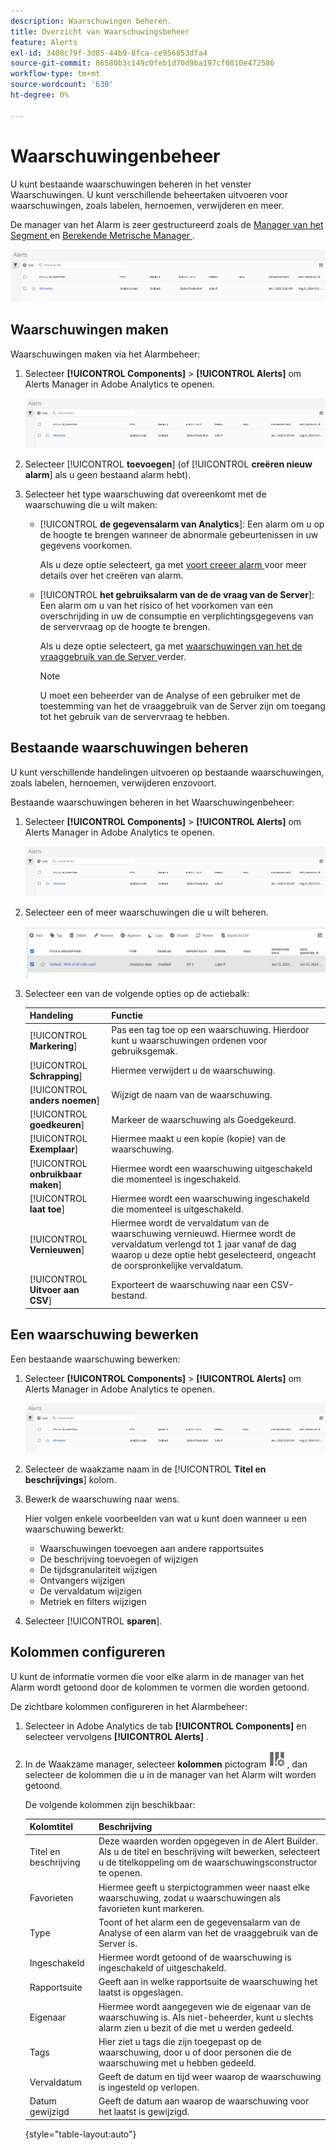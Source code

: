 ```yaml
---
description: Waarschuwingen beheren.
title: Overzicht van Waarschuwingsbeheer
feature: Alerts
exl-id: 3408c79f-3d85-44b9-8fca-ce956853dfa4
source-git-commit: 86580b3c149c0feb1d70d9ba197cf0810e472586
workflow-type: tm+mt
source-wordcount: '630'
ht-degree: 0%

---
```


# Waarschuwingenbeheer

U kunt bestaande waarschuwingen beheren in het venster Waarschuwingen. U kunt verschillende beheertaken uitvoeren voor waarschuwingen, zoals labelen, hernoemen, verwijderen en meer.

De manager van het Alarm is zeer gestructureerd zoals de [ Manager van het Segment ](https://experienceleague.adobe.com/docs/analytics/components/segmentation/segmentation-workflow/seg-manage.html?lang=nl-NL) en [ Berekende Metrische Manager ](https://experienceleague.adobe.com/docs/analytics/components/calculated-metrics/calcmetric-workflow/cm-manager.html?lang=nl-NL).

![](assets/alert-manager.png)

## Waarschuwingen maken

Waarschuwingen maken via het Alarmbeheer:

1. Selecteer **[!UICONTROL Components]** > **[!UICONTROL Alerts]** om Alerts Manager in Adobe Analytics te openen.

   ![](assets/alert-manager.png)

1. Selecteer [!UICONTROL **toevoegen**] (of [!UICONTROL **creëren nieuw alarm**] als u geen bestaand alarm hebt).

1. Selecteer het type waarschuwing dat overeenkomt met de waarschuwing die u wilt maken:

   * [!UICONTROL **de gegevensalarm van Analytics**]: Een alarm om u op de hoogte te brengen wanneer de abnormale gebeurtenissen in uw gegevens voorkomen.

     Als u deze optie selecteert, ga met [ voort creeer alarm ](/help/components/c-alerts/alert-builder.md) voor meer details over het creëren van alarm.

   * [!UICONTROL **het gebruiksalarm van de de vraag van de Server**]: Een alarm om u van het risico of het voorkomen van een overschrijding in uw de consumptie en verplichtingsgegevens van de servervraag op de hoogte te brengen.

     Als u deze optie selecteert, ga met [ waarschuwingen van het de vraaggebruik van de Server ](/help/admin/admin/c-server-call-usage/scu-alerts.md) verder.

     >[!NOTE]
     >
     >U moet een beheerder van de Analyse of een gebruiker met de toestemming van het de vraaggebruik van de Server zijn om toegang tot het gebruik van de servervraag te hebben.

## Bestaande waarschuwingen beheren

U kunt verschillende handelingen uitvoeren op bestaande waarschuwingen, zoals labelen, hernoemen, verwijderen enzovoort.

Bestaande waarschuwingen beheren in het Waarschuwingenbeheer:

1. Selecteer **[!UICONTROL Components]** > **[!UICONTROL Alerts]** om Alerts Manager in Adobe Analytics te openen.

   ![](assets/alert-manager.png)

1. Selecteer een of meer waarschuwingen die u wilt beheren.

   ![](assets/alert-manager-tasks.png)

1. Selecteer een van de volgende opties op de actiebalk:

   | Handeling | Functie |
   |---------|----------|
   | [!UICONTROL **Markering**] | Pas een tag toe op een waarschuwing. Hierdoor kunt u waarschuwingen ordenen voor gebruiksgemak. |
   | [!UICONTROL **Schrapping**] | Hiermee verwijdert u de waarschuwing. |
   | [!UICONTROL **anders noemen**] | Wijzigt de naam van de waarschuwing. |
   | [!UICONTROL **goedkeuren**] | Markeer de waarschuwing als Goedgekeurd. |
   | [!UICONTROL **Exemplaar**] | Hiermee maakt u een kopie (kopie) van de waarschuwing. |
   | [!UICONTROL **onbruikbaar maken**] | Hiermee wordt een waarschuwing uitgeschakeld die momenteel is ingeschakeld. |
   | [!UICONTROL **laat toe**] | Hiermee wordt een waarschuwing ingeschakeld die momenteel is uitgeschakeld. |
   | [!UICONTROL **Vernieuwen**] | Hiermee wordt de vervaldatum van de waarschuwing vernieuwd. Hiermee wordt de vervaldatum verlengd tot 1 jaar vanaf de dag waarop u deze optie hebt geselecteerd, ongeacht de oorspronkelijke vervaldatum. |
   | [!UICONTROL **Uitvoer aan CSV**] | Exporteert de waarschuwing naar een CSV-bestand. |

## Een waarschuwing bewerken

Een bestaande waarschuwing bewerken:

1. Selecteer **[!UICONTROL Components]** > **[!UICONTROL Alerts]** om Alerts Manager in Adobe Analytics te openen.

   ![](assets/alert-manager.png)

1. Selecteer de waakzame naam in de [!UICONTROL **Titel en beschrijvings**] kolom.

1. Bewerk de waarschuwing naar wens.

   Hier volgen enkele voorbeelden van wat u kunt doen wanneer u een waarschuwing bewerkt:

   * Waarschuwingen toevoegen aan andere rapportsuites
   * De beschrijving toevoegen of wijzigen
   * De tijdsgranulariteit wijzigen
   * Ontvangers wijzigen
   * De vervaldatum wijzigen
   * Metriek en filters wijzigen

1. Selecteer [!UICONTROL **sparen**].

## Kolommen configureren

U kunt de informatie vormen die voor elke alarm in de manager van het Alarm wordt getoond door de kolommen te vormen die worden getoond.

De zichtbare kolommen configureren in het Alarmbeheer:

1. Selecteer in Adobe Analytics de tab **[!UICONTROL Components]** en selecteer vervolgens **[!UICONTROL Alerts]** .

1. In de Waakzame manager, selecteer **kolommen** pictogram ![ aanpassen kolommen pictogram ](assets/customize-columns-icon.png), dan selecteer de kolommen die u in de manager van het Alarm wilt worden getoond.

   De volgende kolommen zijn beschikbaar:

   | Kolomtitel | Beschrijving |
   |---|---|
   | Titel en beschrijving | Deze waarden worden opgegeven in de Alert Builder. Als u de titel en beschrijving wilt bewerken, selecteert u de titelkoppeling om de waarschuwingsconstructor te openen. |
   | Favorieten | Hiermee geeft u sterpictogrammen weer naast elke waarschuwing, zodat u waarschuwingen als favorieten kunt markeren. <!-- For more information, see [Mark calculated metrics as favorites](/help/components/c-calcmetrics/c-workflow/cm-workflow/cm-favorite.md). --> |
   | Type | Toont of het alarm een de gegevensalarm van de Analyse of een alarm van het de vraaggebruik van de Server is. |
   | Ingeschakeld | Hiermee wordt getoond of de waarschuwing is ingeschakeld of uitgeschakeld. |
   | Rapportsuite | Geeft aan in welke rapportsuite de waarschuwing het laatst is opgeslagen. |
   | Eigenaar | Hiermee wordt aangegeven wie de eigenaar van de waarschuwing is. Als niet-beheerder, kunt u slechts alarm zien u bezit of die met u werden gedeeld. |
   | Tags | Hier ziet u tags die zijn toegepast op de waarschuwing, door u of door personen die de waarschuwing met u hebben gedeeld. |
   | Vervaldatum | Geeft de datum en tijd weer waarop de waarschuwing is ingesteld op verlopen. |
   | Datum gewijzigd | Geeft de datum aan waarop de waarschuwing voor het laatst is gewijzigd. |

   {style="table-layout:auto"}

   <!-- When "Last used" column is added, add this information as the description: Shows the date when the alert was last used. <p>This information can help you determine whether a component is valuable to users in your organization, where it is used, and if it needs to be deleted or modified.</p><p>Consider the following when viewing this column:</p><ul><li>This information does not include usage from the API, Report Builder, or Data Warehouse.</li><li>For some components, this column might not contain data if the component was last used prior to September 2023.</li></ul> -->


